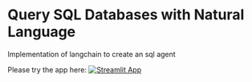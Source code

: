# Query SQL Databases with Natural Language
Implementation of langchain to create an sql agent

Please try the app here:
[![Streamlit App](https://static.streamlit.io/badges/streamlit_badge_black_white.svg)](https://sqlqueryawos.streamlit.app)
